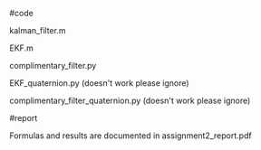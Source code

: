 


#code

kalman_filter.m   

EKF.m

complimentary_filter.py



EKF_quaternion.py  (doesn't work please ignore)

complimentary_filter_quaternion.py (doesn't work please ignore)



#report

Formulas and results are documented in assignment2_report.pdf



